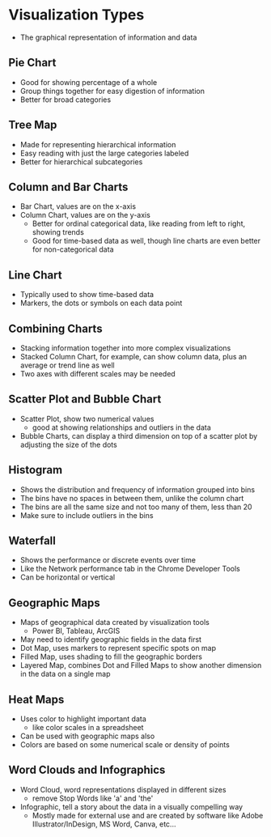 # Visualization Types

- The graphical representation of information and data

## Pie Chart

- Good for showing percentage of a whole
- Group things together for easy digestion of information
- Better for broad categories

## Tree Map

- Made for representing hierarchical information
- Easy reading with just the large categories labeled
- Better for hierarchical subcategories

## Column and Bar Charts

- Bar Chart, values are on the x-axis
- Column Chart, values are on the y-axis
    - Better for ordinal categorical data, like reading from left to right, showing trends
	- Good for time-based data as well, though line charts are even better for non-categorical data
	
## Line Chart

- Typically used to show time-based data
- Markers, the dots or symbols on each data point

## Combining Charts

- Stacking information together into more complex visualizations
- Stacked Column Chart, for example, can show column data, plus an average or trend line as well
- Two axes with different scales may be needed

## Scatter Plot and Bubble Chart

- Scatter Plot, show two numerical values
    - good at showing relationships and outliers in the data
- Bubble Charts, can display a third dimension on top of a scatter plot by adjusting the size of the dots

## Histogram

- Shows the distribution and frequency of information grouped into bins
- The bins have no spaces in between them, unlike the column chart
- The bins are all the same size and not too many of them, less than 20
- Make sure to include outliers in the bins

## Waterfall

- Shows the performance or discrete events over time
- Like the Network performance tab in the Chrome Developer Tools
- Can be horizontal or vertical

## Geographic Maps

- Maps of geographical data created by visualization tools
    - Power BI, Tableau, ArcGIS
- May need to identify geographic fields in the data first
- Dot Map, uses markers to represent specific spots on map
- Filled Map, uses shading to fill the geographic borders
- Layered Map, combines Dot and Filled Maps to show another dimension in the data on a single map

## Heat Maps

- Uses color to highlight important data
    - like color scales in a spreadsheet
- Can be used with geographic maps also
- Colors are based on some numerical scale or density of points

## Word Clouds and Infographics

- Word Cloud, word representations displayed in different sizes
    - remove Stop Words like 'a' and 'the'
- Infographic, tell a story about the data in a visually compelling way
    - Mostly made for external use and are created by software like Adobe Illustrator/InDesign, MS Word, Canva, etc...
	


